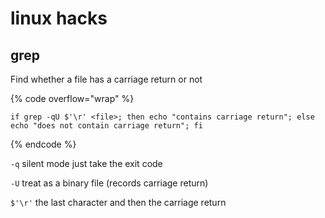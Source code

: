 # linux hacks

## grep

Find whether a file has a carriage return or not

{% code overflow="wrap" %}
```
if grep -qU $'\r' <file>; then echo "contains carriage return"; else echo "does not contain carriage return"; fi

```
{% endcode %}

`-q` silent mode just take the exit code

`-U` treat as a binary file (records carriage return)

`$'\r'` the last character and then the carriage return

